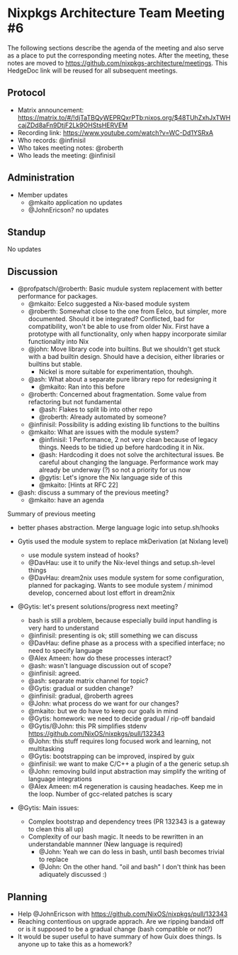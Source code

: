 # Nixpkgs Architecture Team Meeting #6

The following sections describe the agenda of the meeting and also serve as a place to put the corresponding meeting notes. After the meeting, these notes are moved to https://github.com/nixpkgs-architecture/meetings. This HedgeDoc link will be reused for all subsequent meetings.

## Protocol

- Matrix announcement: <https://matrix.to/#/!djTaTBQyWEPRQxrPTb:nixos.org/$48TUhZxhJxTWHcajZDd8aFn9DtjF2Lk9OHStsHERVEM>
- Recording link: <https://www.youtube.com/watch?v=WC-Dd1YSRxA>
- Who records: @infinisil
- Who takes meeting notes: @roberth
- Who leads the meeting: @infinisil

## Administration

- Member updates
  - @mkaito application
    no updates
  - @JohnEricson?
    no updates

## Standup

No updates

## Discussion

- @profpatsch/@roberth: Basic mudule system replacement with better performance for packages.
  - @mkaito: Eelco suggested a Nix-based module system
  - @roberth: Somewhat close to the one from Eelco, but simpler, more documented. Should it be integrated? Conflicted, bad for compatibility, won't be able to use from older Nix. First have a prototype with all functionality, only when happy incorporate similar functionality into Nix
  - @john: Move library code into builtins. But we shouldn't get stuck with a bad builtin design. Should have a decision, either libraries or builtins but stable.
    - Nickel is more suitable for experimentation, thouhgh.
  - @ash: What about a separate pure library repo for redesigning it
    - @mkaito: Ran into this before
  - @roberth: Concerned about fragmentation. Some value from refactoring but not fundamental
    - @ash: Flakes to split lib into other repo
    - @roberth: Already automated by someone?
  - @infinisil: Possibility is adding existing lib functions to the builtins
  - @mkaito: What are issues with the module system?
    - @infinisil: 1 Performance, 2 not very clean because of legacy things. Needs to be tidied up before hardcoding it in Nix.
    - @ash: Hardcoding it does not solve the architectural issues. Be careful about changing the language. Performance work may already be underway (?) so not a priority for us now
    - @gytis: Let's ignore the Nix language side of this
    - @mkaito: [Hints at RFC 22]
- @ash: discuss a summary of the previous meeting?
  - @mkaito: have an agenda
  
Summary of previous meeting
 - better phases abstraction. Merge language logic into setup.sh/hooks
 - Gytis used the module system to replace mkDerivation (at Nixlang level)
   - use module system instead of hooks?
   - @DavHau: use it to unify the Nix-level things and setup.sh-level things
   - @DavHau: dream2nix uses module system for some configuration, planned for packaging. Wants to see module system / minimod develop, concerned about lost effort in dream2nix
 - @Gytis: let's present solutions/progress next meeting?
   - bash is still a problem, because especially build input handling is very hard to understand
   - @infinisil: presenting is ok; still something we can discuss
   - @DavHau: define phase as a process with a specified interface; no need to specify language
   - @Alex Ameen: how do these processes interact?
   - @ash: wasn't language discussion out of scope?
   - @infinisil: agreed.
   - @ash: separate matrix channel for topic?
   - @Gytis: gradual or sudden change?
   - @infinisil: gradual, @roberth agrees
   - @John: what process do we want for our changes?
   - @mkaito: but we do have to keep our goals in mind
   - @Gytis: homework: we need to decide gradual / rip-off bandaid
   - @Gytis/@John: this PR simplifies stdenv https://github.com/NixOS/nixpkgs/pull/132343
   - @John: this stuff requires long focused work and learning, not multitasking
   - @Gytis: bootstrapping can be improved, inspired by guix
   - @infinisil: we want to make C/C++ a plugin of a the generic setup.sh
   - @John: removing build input abstraction may simplify the writing of language integrations
   - @Alex Ameen: m4 regeneration is causing headaches. Keep me in the loop. Number of gcc-related patches is scary

- @Gytis: Main issues:
   - Complex bootstrap and dependency trees (PR 132343 is a gateway to clean this all up)
   - Complexity of our bash magic. It needs to be rewritten in an understandable mannner (New language is required)
     - @John: Yeah we can do less in bash, until bash becomes trivial to replace
     - @John: On the other hand. "oil and bash" I don't think has been adiquately discussed :)

## Planning

- Help @JohnEricson with https://github.com/NixOS/nixpkgs/pull/132343
- Reaching contentious on upgrade apprach. Are we ripping bandaid off or is it supposed to be a gradual change (bash compatible or not?)
- It would be super useful to have summary of how Guix does things. Is anyone up to take this as a homework?
